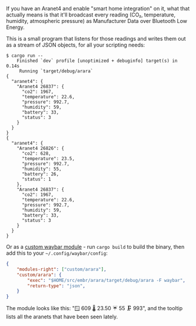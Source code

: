 If you have an Aranet4 and enable "smart home integration" on it, what that actually means is that it'll broadcast every reading (CO₂, temperature, humidity, atmospheric pressure) as Manufacturer Data over Bluetooth Low Energy.

This is a small program that listens for those readings and writes them out as a stream of JSON objects, for all your scripting needs:

```
$ cargo run --
    Finished `dev` profile [unoptimized + debuginfo] target(s) in 0.14s
     Running `target/debug/arara`
{
  "aranet4": {
    "Aranet4 26837": {
      "co2": 1967,
      "temperature": 22.6,
      "pressure": 992.7,
      "humidity": 59,
      "battery": 33,
      "status": 3
    }
  }
}
{
  "aranet4": {
    "Aranet4 26826": {
      "co2": 628,
      "temperature": 23.5,
      "pressure": 992.7,
      "humidity": 55,
      "battery": 26,
      "status": 1
    },
    "Aranet4 26837": {
      "co2": 1967,
      "temperature": 22.6,
      "pressure": 992.7,
      "humidity": 59,
      "battery": 33,
      "status": 3
    }
  }
}
```

Or as a [custom waybar module](https://github.com/Alexays/Waybar/wiki/Module:-Custom) - run `cargo build` to build the binary, then add this to your `~/.config/waybar/config`:
```json
{
    "modules-right": ["custom/arara"],
    "custom/arara": {
        "exec": "$HOME/src/embr/arara/target/debug/arara -F waybar",
        "return-type": "json",
    }
}
```

The module looks like this: "🪟 609 🌡️ 23.50 ☔ 55 🗜️ 993", and the tooltip lists all the aranets that have been seen lately.
